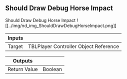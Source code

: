 ## Should Draw Debug Horse Impact
Should Draw Debug Horse Impact
![[../img/nd_img_ShouldDrawDebugHorseImpact.png]]

|Inputs||
|--|--|
| Target | TBLPlayer Controller Object Reference |

|Outputs||
|--|--|
| Return Value | Boolean |
